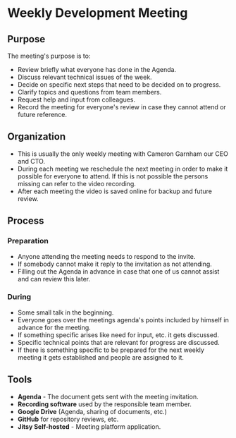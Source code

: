 # Weekly Development Meeting

## Purpose

The meeting's purpose is to:

- Review briefly what everyone has done in the Agenda.
- Discuss relevant technical issues of the week.
- Decide on specific next steps that need to be decided on to progress.
- Clarify topics and questions from team members.
- Request help and input from colleagues.
- Record the meeting for everyone's review in case they cannot attend or future reference.

## Organization

- This is usually the only weekly meeting with Cameron Garnham our CEO and CTO.  
- During each meeting we reschedule the next meeting in order to make it possible for everyone to attend. If this is not possible the persons missing can refer to the video recording.
- After each meeting the video is saved online for backup and future review.

## Process

### Preparation

- Anyone attending the meeting needs to respond to the invite.
- If somebody cannot make it reply to the invitation as not attending.
- Filling out the Agenda in advance in case that one of us cannot assist and can review this later.

### During

- Some small talk in the beginning.
- Everyone goes over the meetings agenda's points included by himself in advance for the meeting.
- If something specific arises like need for input, etc. it gets discussed.
- Specific technical points that are relevant for progress are discussed.
- If there is something specific to be prepared for the next weekly meeting it gets established and people are assigned to it.

## Tools

- **Agenda** - The document gets sent with the meeting invitation.
- **Recording software** used by the responsible team member.
- **Google Drive** (Agenda, sharing of documents, etc.)
- **GitHub** for repository reviews, etc.
- **Jitsy Self-hosted** - Meeting platform application.
